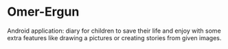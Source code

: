 # Omer-Ergun
Android application: diary for children to save their life and enjoy with some extra features like drawing a pictures or creating stories from given images. 
